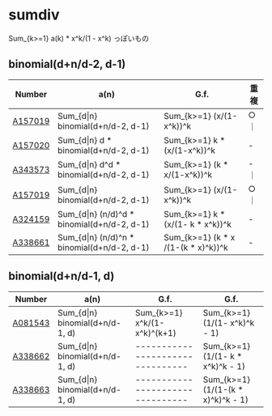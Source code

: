 # sumdiv

Sum_{k>=1} a(k) * x^k/(1 - x^k) っぽいもの

## binomial(d+n/d-2, d-1)

| Number | a(n) | G.f. | 重複 |
| ----- | ----- | ----- | ----- | 
| [A157019](https://oeis.org/A157019) | Sum_{d&#124;n}             binomial(d+n/d-2, d-1) | Sum_{k>=1}      (x/(1-x^k))^k       | ○ ｜
| [A157020](https://oeis.org/A157020) | Sum_{d&#124;n} d         * binomial(d+n/d-2, d-1) | Sum_{k>=1}  k * (x/(1-x^k))^k       | - |
| [A343573](https://oeis.org/A343573) | Sum_{d&#124;n} d^d       * binomial(d+n/d-2, d-1) | Sum_{k>=1}  (k * x/(1-x^k))^k       | - ｜
| [A157019](https://oeis.org/A157019) | Sum_{d&#124;n}             binomial(d+n/d-2, d-1) | Sum_{k>=1}      (x/(1-x^k))^k       | ○ ｜
| [A324159](https://oeis.org/A324159) | Sum_{d&#124;n} (n/d)^d   * binomial(d+n/d-2, d-1) | Sum_{k>=1}  k * (x/(1- k *  x^k))^k | - |
| [A338661](https://oeis.org/A338661) | Sum_{d&#124;n} (n/d)^n   * binomial(d+n/d-2, d-1) | Sum_{k>=1} (k * x /(1-(k * x)^k))^k | - |

## binomial(d+n/d-1, d)

| Number | a(n) | G.f. | G.f. |
| ----- | ----- | ----- | ----- | 
| [A081543](https://oeis.org/A081543) | Sum_{d&#124;n}       binomial(d+n/d-1, d) | Sum_{k>=1}     x^k/(1-x^k)^(k+1) | Sum_{k>=1} (1/(1-      x^k)^k - 1) |
| [A338662](https://oeis.org/A338662) | Sum_{d&#124;n}       binomial(d+n/d-1, d) | -------------------------------- | Sum_{k>=1} (1/(1- k *  x^k)^k - 1) |
| [A338663](https://oeis.org/A338663) | Sum_{d&#124;n}       binomial(d+n/d-1, d) | -------------------------------- | Sum_{k>=1} (1/(1-(k * x)^k)^k - 1) |
